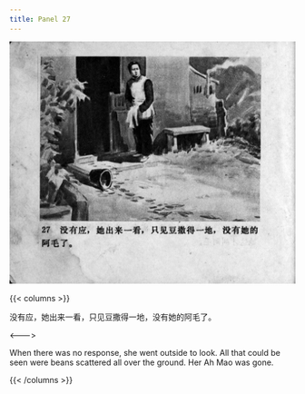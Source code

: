 ```yaml
---
title: Panel 27
---
```


![zhufu panel](./../../../images/zhufu/seifert0772_zf_0032_027.jpg)

{{< columns >}}

没有应，她出来一看，只见豆撒得一地，没有她的阿毛了。

<--->

When there was no response, she went outside to look. All that could be seen were beans scattered all over the ground. Her Ah Mao was gone.

{{< /columns >}}